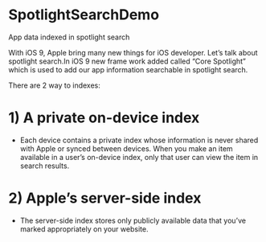 # SpotlightSearchDemo
App data indexed in spotlight search

With iOS 9, Apple bring many new things for iOS developer. Let’s talk about spotlight search.In iOS 9 new frame work added called “Core Spotlight”  which is used to add our app information searchable in spotlight search.

There are 2 way to  indexes:

# 1) A private on-device index
 -  Each device contains a private index whose information is never shared with Apple or synced between devices. When you make an item available in a user’s on-device index, only that user can view the item in search results. 

# 2) Apple’s server-side index
 -  The server-side index stores only publicly available data that you’ve marked appropriately on your website.
